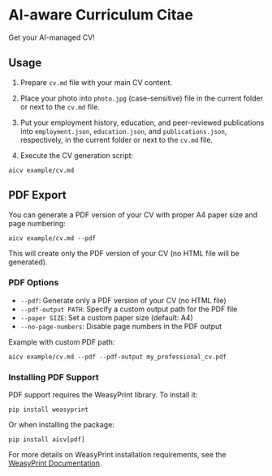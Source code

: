 # AI-aware Curriculum Citae

Get your AI-managed CV!

## Usage

1. Prepare `cv.md` file with your main CV content.

2. Place your photo into `photo.jpg` (case-sensitive) file in the current folder or next to the `cv.md` file.

3. Put your employment history, education, and peer-reviewed publications into `employment.json`, `education.json`, and `publications.json`, respectively, in the current folder or next to the `cv.md` file.

4. Execute the CV generation script:

```
aicv example/cv.md
```

## PDF Export

You can generate a PDF version of your CV with proper A4 paper size and page numbering:

```
aicv example/cv.md --pdf
```

This will create only the PDF version of your CV (no HTML file will be generated).

### PDF Options

- `--pdf`: Generate only a PDF version of your CV (no HTML file)
- `--pdf-output PATH`: Specify a custom output path for the PDF file
- `--paper SIZE`: Set a custom paper size (default: A4)
- `--no-page-numbers`: Disable page numbers in the PDF output

Example with custom PDF path:

```
aicv example/cv.md --pdf --pdf-output my_professional_cv.pdf
```

### Installing PDF Support

PDF support requires the WeasyPrint library. To install it:

```
pip install weasyprint
```

Or when installing the package:

```
pip install aicv[pdf]
```

For more details on WeasyPrint installation requirements, see the [WeasyPrint Documentation](https://doc.courtbouillon.org/weasyprint/stable/first_steps.html#installation).
